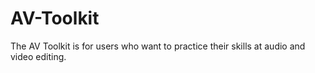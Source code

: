 # AV-Toolkit
The AV Toolkit is for users who want to practice their skills at audio and video editing.

